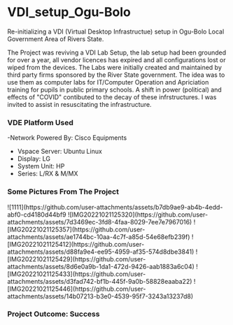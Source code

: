 # VDI_setup_Ogu-Bolo
Re-initializing a VDI (Virtual Desktop Infrastructue) setup in Ogu-Bolo Local Government Area of Rivers State. 
 

The Project was reviving a VDI Lab Setup, the lab setup had been grounded for over a year, all vendor licences has expired and all configurations lost or wiped from the devices. The Labs were initially created and maintained by third party firms sponsored by the River State government. The idea was to use them as computer labs for IT/Computer Operation and Apriciation training for pupils in public primary schools. A shift in power (political) and effects of "COVID" contibuted to the decay of these infrstructures. I was invited to assist in resuscitating the infrastructure.


<h3> VDE Platform Used </h3>

-Network Powered By: Cisco Equipments 
- Vspace Server: Ubuntu Linux
- Display: LG
- System Unit: HP
- Series: L/RX & M/MX

<h3> Some Pictures From The Project </h3>
![1111](https://github.com/user-attachments/assets/b7db9ae9-ab4b-4edd-abf0-cd4180d44bf9
![IMG20221021125320](https://github.com/user-attachments/assets/7d3469ec-3fd8-4faa-8029-7ee7e7967016)
![IMG20221021125357](https://github.com/user-attachments/assets/ae1744bc-10aa-4c7f-a85d-54e68efb239f)
![IMG20221021125412](https://github.com/user-attachments/assets/d88fa9e4-ee95-4959-af35-574d8dbe3841)
![IMG20221021125429](https://github.com/user-attachments/assets/8d6e0a9b-1da1-472d-9426-aab1883a6c04)
![IMG20221021125433](https://github.com/user-attachments/assets/d3fad742-bf1b-445f-9a0b-58828eaaba22)
![IMG20221021125446](https://github.com/user-attachments/assets/14b07213-b3e0-4539-95f7-3243a13237d8)


<h3>Project Outcome: Success</h3>





